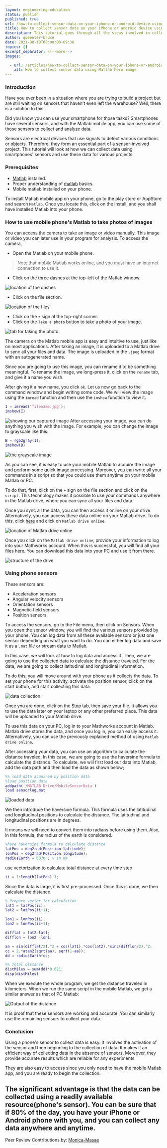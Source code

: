 ```yaml
---
layout: engineering-education
status: publish
published: true
url: /how-to-collect-sensor-data-on-your-iphone-or-android-device-using-matlab/
title: How to collect sensor data on your iPhone or android device using matlab
description: This tutorial goes through all the steps involved in collecting data and information with sensors using Matlab app available on smartphones.
author: queenter-bruce
date: 2021-08-18T00:00:00-09:38
topics: []
excerpt_separator: <!--more-->
images:

  - url: /articles/how-to-collect-sensor-data-on-your-iphone-or-android-device-using-matlab/hero.png
    alt: How to collect sensor data using Matlab hero image
---
```

### Introduction
Have you ever been in a situation where you are trying to build a project but are still waiting on sensors that haven't even left the warehouse? Well, there is a solution to this.

Did you know you can use your smartphone for those tasks? Smartphones have several sensors, and with the Matlab mobile app, you can use some of those sensors to collect and analyze data.

Sensors are electrical devices that use signals to detect various conditions or objects. Therefore, they form an essential part of a sensor-involved project. This tutorial will look at how we can collect data using smartphones' sensors and use these data for various projects.

### Prerequisites
- [Matlab](https://www.mathworks.com/products/get-matlab.html?s_tid=gn_getml) installed.
- Proper understanding of [matlab](https://www.section.io/engineering-education/getting-started-with-matlab/) basics.
- Mobile matlab installed on your phone.

To install Matlab mobile app on your phone, go to the play store or AppStore and search `Matlab`. Once you locate this, click on the install, and you shall have installed Matlab into your phone.

### How to use mobile phone's Matlab to take photos of images
You can access the camera to take an image or video manually. This image or video you can later use in your program for analysis. To access the camera, 
- Open the Matlab on your mobile phone.
> Note that mobile Matlab works online, and you must have an internet connection to use it.
- Click on the three dashes at the top-left of the Matlab window.

![location of the dashes](/how-to-collect-sensor-data-on-your-iPhone-or-android-device-using-matlab/engineering-education/sensor_one.jpeg)

- Click on the file section.

![location of the files](/how-to-collect-sensor-data-on-your-iphone-or-android-device-using-matlab/engineering-education/sensor_two.jpeg)

- Click on the `+` sign at the top-right corner.
- Click on the `Take a photo` button to take a photo of your image.

![tab for taking the photo](/how-to-collect-sensor-data-on-your-iphone-or-android-device-using-matlab/engineering-education/sensor_three.jpeg)

The camera on the Matlab mobile app is easy and intuitive to use, just like on most applications. After taking an image, it is uploaded to a Matlab drive to sync all your files and data. The image is uploaded in the `.jpeg` format with an autogenerated name. 

Since you are going to use this image, you can rename it to be something meaningful. To rename the image, we long-press it, click on the `rename` tab, and give it a name you wish. 

After giving it a new name, you click `ok`. Let us now go back to the command window and begin writing some code. We will view the image using the `imread` function and then use the `imshow` function to view it. 
```Matlab
I = imread('filename.jpg');
imshow(I)
```
![showing our captured image](/how-to-collect-sensor-data-on-your-iphone-or-android-device-using-matlab/engineering-education/sensor_four.jpeg)
After accessing your image, you can do anything you wish with the image. For example, you can change the image to grayscale like this:
```Matlab
B = rgb2gray(I);
imshow(B)
```
![the grayscale image](/how-to-collect-sensor-data-on-your-iphone-or-android-device-using-matlab/engineering-education/sensor_five.jpeg)

As you can see, it is easy to use your mobile Matlab to acquire the image and perform some quick image processing. Moreover, you can write all your commands in a script so that you could use them anytime on your mobile Matlab or PC. 

To do that, first, click on the `+` sign on the file section and click on the `script`. This technology makes it possible to use your commands anywhere in the Matlab drive, where you can sync all your files and data. 

Once you sync all the data, you can then access it online on your drive. Alternatively, you can access these data online on your Matlab drive. To do this, click [here](https://www.mathworks.com/products/matlab-drive.html) and click on `Matlab drive online`.

![location of Matlab drive online](/how-to-collect-sensor-data-on-your-iphone-or-android-device-using-matlab/engineering-education/sensor_six.png)

Once you click on the `Matlab drive online`, provide your information to log into your Mathworks account. When this is successful, you will find all your files here. You can download this data into your PC and use it from there. 

![structure of the drive](/how-to-collect-sensor-data-on-your-iphone-or-android-device-using-matlab/engineering-education/sensor_seven.png)

### Using phone sensors
These sensors are:
- Acceleration sensors
- Angular velocity sensors
- Orientation sensors
- Magnetic field sensors
- Position sensors

To access the sensors, go to the File menu, then click on Sensors. When you open the sensor window, you will find the various sensors provided by your phone. 
You can log data from all these available sensors or just one sensor depending on what you want to do. You can either log data and save it as a `.mat` file or stream data to Matlab. 

In this case, we will look at how to log data and access it. Then, we are going to use the collected data to calculate the distance traveled. For the data, we are going to collect latitudinal and longitudinal information. 

To do this, you will move around with your phone as it collects the data. To set your phone for this activity, activate the position sensor, click on the start button, and start collecting this data. 

![data collection](/how-to-collect-sensor-data-on-your-iphone-or-android-device-using-matlab/engineering-education/sensor_eight.jpeg)

Once you are done, click on the Stop tab, then save your file. It allows you to use the data later on your laptop or any other preferred place. This data will be uploaded to your Matlab drive. 

To use this data on your PC,  log in to your Mathworks account in Matlab. Matlab drive stores the data, and once you log in, you can easily access it. Alternatively, you can use the previously explained method of using `Matlab drive online`. 

After accessing your data, you can use an algorithm to calculate the distance traveled. In this case, we are going to use the haversine formula to calculate the distance. To calculate, we will first load our data into Matlab, add the data path and then load the data as shown below;

```Matlab
%% load data acquired by position data
%load position data
addpath('/MATLAB Drive/MobileSensorData')
load sensorlog.mat
```
![loaded data](/how-to-collect-sensor-data-on-your-iphone-or-android-device-using-matlab/engineering-education/sensor_ten.png)

We then introduce the haversine formula. This formula uses the latitudinal and longitudinal positions to calculate the distance. The latitudinal and longitudinal positions are in degrees. 

It means we will need to convert them into radians before using them. Also, in this formula, the radius of the earth is considered.
```Matlab
%have haversine formula to calculate distance
latPos = deg2rad(Position.latitude);
lonPos = deg2rad(Position.longitude);
radiusEarth = 6370 ; % in Km
```
use vectorization to calculate total distance at every time step
```matlab
ii = 1:length(latPos)-1;
```
Since the data is large, it is first pre-processed. Once this is done, we then calculate the distance.
```matlab
% Prepare vector for calculation
lat1 = latPos(ii);
lat2 = latPos(ii+1);

lon1 = lonPos(ii);
lon2 = lonPos(ii+1);

difflat = lat2-lat1;
difflon = lon2 -lon1;

aa = sin(difflat/2).^2 + cos(lat1).*cos(lat2).*sinc(difflon/2).^2;
cc = 2.*atan2(sqrt(aa), sqrt(1-aa));
dd = radiusEarth*cc;

%% Total distance
distMiles = sum(dd)*0.621;
disp(distMiles)
```
When we execute the whole program, we get the distance traveled in kilometers. When we run the same script in the mobile Matlab, we get a similar answer as that of PC Matlab:

![Output of the distance](/how-to-collect-sensor-data-on-your-iphone-or-android-device-using-matlab/engineering-education/sensor_nine.png)

It is proof that these sensors are working and accurate. You can similarly use the remaining sensors to collect your data.

### Conclusion
Using a phone's sensor to collect data is easy. It involves the activation of the sensor and then beginning to the collection of data. It makes it an efficient way of collecting data in the absence of sensors. Moreover, they provide accurate results which are reliable for any experiments. 

They are also easy to access since you only need to have the mobile Matlab app, and you are ready to begin the collection. 

The significant advantage is that the data can be collected using a readily available resource(phone's sensor). You can be sure that if 80% of the day, you have your iPhone or Android phone with you, and you can collect any data anywhere and anytime.
---
Peer Review Contributions by: [Monica-Masae](/engineering-education/authors/monica-masae/)
